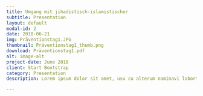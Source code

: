 ```yaml
---
title: Umgang mit jihadistisch-islamistischer
subtitle: Presentation
layout: default
modal-id: 2
date: 2018-06-21
img: Präventionstag1.JPG
thumbnail: Präventionstag1_thumb.png
download: Präventionstag1.pdf
alt: image-alt
project-date: June 2018
client: Start Bootstrap
category: Presentation
description: Lorem ipsum dolor sit amet, usu cu alterum nominavi lobortis. At duo novum diceret. Tantas apeirian vix et, usu sanctus postulant inciderint ut, populo diceret necessitatibus in vim. Cu eum dicam feugiat noluisse.

---
```

